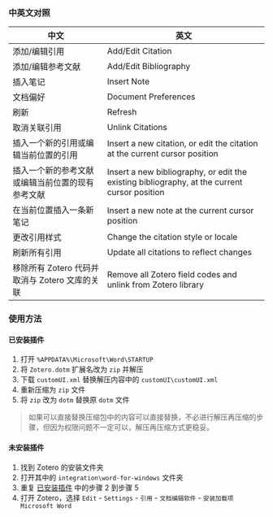 ### 中英文对照

|中文|英文|
|---|---|
|添加/编辑引用|Add/Edit Citation|
|添加/编辑参考文献|Add/Edit Bibliography|
|插入笔记|Insert Note|
|文档偏好|Document Preferences|
|刷新|Refresh|
|取消关联引用|Unlink Citations|
|插入一个新的引用或编辑当前位置的引用|Insert a new citation, or edit the citation at the current cursor position|
|插入一个新的参考文献或编辑当前位置的现有参考文献|Insert a new bibliography, or edit the existing bibliography, at the current cursor position|
|在当前位置插入一条新笔记|Insert a new note at the current cursor position|
|更改引用样式|Change the citation style or locale|
|刷新所有引用|Update all citations to reflect changes|
|移除所有 Zotero 代码并取消与 Zotero 文库的关联|Remove all Zotero field codes and unlink from Zotero library|

### 使用方法

#### 已安装插件
1. 打开 `%APPDATA%\Microsoft\Word\STARTUP`
2. 将 `Zotero.dotm` 扩展名改为 `zip` 并解压
3. 下载 `customUI.xml` 替换解压内容中的 `customUI\customUI.xml`
4. 重新压缩为 `zip` 文件
5. 将 `zip` 改为 `dotm` 替换原 `dotm` 文件

> 如果可以直接替换压缩包中的内容可以直接替换，不必进行解压再压缩的步骤，但因为权限问题不一定可以，解压再压缩方式更稳妥。

#### 未安装插件
1. 找到 Zotero 的安装文件夹
2. 打开其中的 `integration\word-for-windows` 文件夹
3. 重复 <a href="#已安装插件">已安装插件</a> 中的步骤 2 到步骤 5
4. 打开 Zotero，选择 `Edit` - `Settings` - `引用` - `文档编辑软件` - `安装加载项 Microsoft Word`